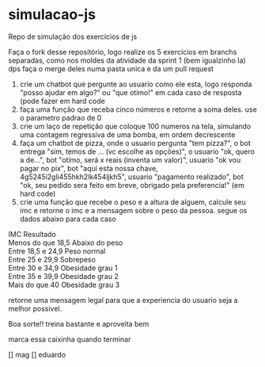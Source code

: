 # simulacao-js
Repo de simulação dos exercícios de js

Faça o fork desse repositório, logo realize os 5 exercícios em branchs separadas, como nos moldes da atividade da sprint 1 (bem igualzinho la)
dps faça o merge deles numa pasta unica e da um pull request

1) crie um chatbot que pergunte ao usuario como ele esta, logo responda "posso ajudar em algo?" ou "que otimo!" em cada caso de resposta (pode fazer em hard code
2) faça uma função que receba cinco números e retorne a soma deles. use o parametro padrao de 0
3) crie um laço de repetição que coloque 100 numeros na tela, simulando uma contagem regressiva de uma bomba, em ordem decrescente
4) faça um chatbot de pizza, onde o usuario pergunta "tem pizza?", o bot entrega "sim, temos de ... (vc escolhe as opções)", o usuario "ok, quero a de...", bot "otimo, será x reais (inventa um valor)", usuario "ok vou pagar no pix", bot "aqui esta nossa chave, 4g5245i2gli455hkh2lk454ljkh5", usuario "pagamento realizado", bot "ok, seu pedido sera feito em breve, obrigado pela preferencia!" (em hard code)
5) crie uma função que recebe o peso e a altura de alguem, calcule seu imc e retorne o imc e a mensagem sobre o peso da pessoa. segue os dados abaixo para cada caso

IMC	Resultado <br />
Menos do que 18,5	Abaixo do peso <br />
Entre 18,5 e 24,9	Peso normal <br />
Entre 25 e 29,9	Sobrepeso <br />
Entre 30 e 34,9	Obesidade grau 1 <br />
Entre 35 e 39,9	Obesidade grau 2 <br />
Mais do que 40	Obesidade grau 3 <br />

retorne uma mensagem legal para que a experiencia do usuario seja a melhor possivel.

Boa sorte!! treina bastante e aproveita bem

marca essa caixinha quando terminar

[] mag
[] eduardo
